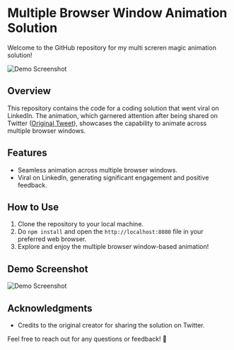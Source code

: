 # Multiple Browser Window Animation Solution

Welcome to the GitHub repository for my multi screren magic animation solution!

![Demo Screenshot](./demo.png)

## Overview

This repository contains the code for a coding solution that went viral on LinkedIn. The animation, which garnered attention after being shared on Twitter ([Original Tweet](https://twitter.com/_nonfigurativ_/status/1727322594570027343)), showcases the capability to animate across multiple browser windows.

## Features

- Seamless animation across multiple browser windows.
- Viral on LinkedIn, generating significant engagement and positive feedback.

## How to Use

1. Clone the repository to your local machine.
2. Do `npm install` and open the `http://localhost:8080` file in your preferred web browser.
3. Explore and enjoy the multiple browser window-based animation!

## Demo Screenshot

![Demo Screenshot](./demo.png)

## Acknowledgments

- Credits to the original creator for sharing the solution on Twitter.

Feel free to reach out for any questions or feedback! 🚀
